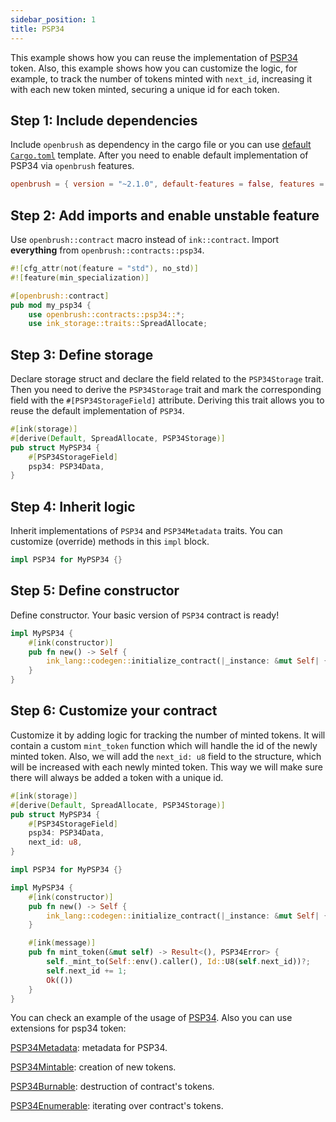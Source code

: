 ```yaml
---
sidebar_position: 1
title: PSP34
---
```


This example shows how you can reuse the implementation of [PSP34](https://github.com/Supercolony-net/openbrush-contracts/tree/main/contracts/src/token/psp34) token. Also, this example shows how you can customize the logic, for example, to track the number of tokens minted with `next_id`, increasing it with each new token minted, securing a unique id for each token.

## Step 1: Include dependencies

Include `openbrush` as dependency in the cargo file or you can use [default `Cargo.toml`](/smart-contracts/overview#the-default-toml-of-your-project-with-openbrush) template.
After you need to enable default implementation of PSP34 via `openbrush` features.

```toml
openbrush = { version = "~2.1.0", default-features = false, features = ["psp34"] }
```

## Step 2: Add imports and enable unstable feature

Use `openbrush::contract` macro instead of `ink::contract`. Import **everything** from `openbrush::contracts::psp34`.

```rust
#![cfg_attr(not(feature = "std"), no_std)]
#![feature(min_specialization)]

#[openbrush::contract]
pub mod my_psp34 {
    use openbrush::contracts::psp34::*;
    use ink_storage::traits::SpreadAllocate;
```

## Step 3: Define storage

Declare storage struct and declare the field related to the `PSP34Storage` trait. Then you need to derive the `PSP34Storage` trait and mark the corresponding field with the `#[PSP34StorageField]` attribute. Deriving this trait allows you to reuse the default implementation of `PSP34`.

```rust
#[ink(storage)]
#[derive(Default, SpreadAllocate, PSP34Storage)]
pub struct MyPSP34 {
    #[PSP34StorageField]
    psp34: PSP34Data,
}
```

## Step 4: Inherit logic

Inherit implementations of `PSP34` and `PSP34Metadata` traits. You can customize (override) methods in this `impl` block.

```rust
impl PSP34 for MyPSP34 {}

```

## Step 5: Define constructor

Define constructor. Your basic version of `PSP34` contract is ready!

```rust
impl MyPSP34 {
    #[ink(constructor)]
    pub fn new() -> Self {
        ink_lang::codegen::initialize_contract(|_instance: &mut Self| {})
    }
}
```

## Step 6: Customize your contract

Customize it by adding logic for tracking the number of minted tokens. It will contain a custom `mint_token` function which will handle the id of the newly minted token. Also, we will add the `next_id: u8` field to the structure, which will be increased with each newly minted token. This way we will make sure there will always be added a token with a unique id. 

```rust
#[ink(storage)]
#[derive(Default, SpreadAllocate, PSP34Storage)]
pub struct MyPSP34 {
    #[PSP34StorageField]
    psp34: PSP34Data,
    next_id: u8,
}

impl PSP34 for MyPSP34 {}

impl MyPSP34 {
    #[ink(constructor)]
    pub fn new() -> Self {
        ink_lang::codegen::initialize_contract(|_instance: &mut Self| {})
    }

    #[ink(message)]
    pub fn mint_token(&mut self) -> Result<(), PSP34Error> {
        self._mint_to(Self::env().caller(), Id::U8(self.next_id))?;
        self.next_id += 1;
        Ok(())
    }
}
```

You can check an example of the usage of [PSP34](https://github.com/Supercolony-net/openbrush-contracts/tree/main/examples/psp34).
Also you can use extensions for psp34 token:

[PSP34Metadata](/smart-contracts/PSP34/extensions/metadata): metadata for PSP34.

[PSP34Mintable](/smart-contracts/PSP34/extensions/mintable): creation of new tokens.

[PSP34Burnable](/smart-contracts/PSP34/extensions/burnable): destruction of contract's tokens.

[PSP34Enumerable](/smart-contracts/PSP34/extensions/enumerable): iterating over contract's tokens.

